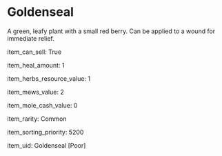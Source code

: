 # Goldenseal

A green, leafy plant with a small red berry. Can be applied to a wound for immediate relief.

item_can_sell: True

item_heal_amount: 1

item_herbs_resource_value: 1

item_mews_value: 2

item_mole_cash_value: 0

item_rarity: Common

item_sorting_priority: 5200

item_uid: Goldenseal [Poor]